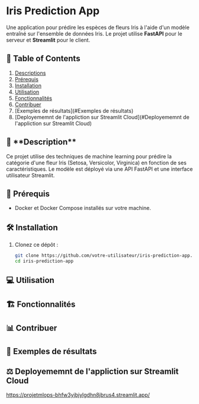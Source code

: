 # Iris Prediction App

Une application pour prédire les espèces de fleurs Iris à l'aide d'un modèle entraîné sur l'ensemble de données Iris. Le projet utilise **FastAPI** pour le serveur et **Streamlit** pour le client.

## 📖 **Table of Contents**
1. [Descriptions](#descriptions)
2. [Prérequis](#Prérequis)
3. [Installation](#Installation)
4. [Utilisation](#Utilisation)
5. [Fonctionnalités](#Fonctionnalités)
6. [Contribuer](#Contribuer)
7. [Exemples de résultats](#Exemples de résultats)
8. [Deployememnt de l'appliction sur Streamlit Cloud](#Deployememnt de l'appliction sur Streamlit Cloud)

<h2 id="Description">🧩 **Description**</h2>

Ce projet utilise des techniques de machine learning pour prédire la catégorie d'une fleur Iris (Setosa, Versicolor, Virginica) en fonction de ses caractéristiques. Le modèle est déployé via une API FastAPI et une interface utilisateur Streamlit.


<h2 id="Prérequis">🤖 Prérequis</h2>

- Docker et Docker Compose installés sur votre machine.


<h2 id="Installation">🛠️ Installation</h2>

1. Clonez ce dépôt :
   ```bash
   git clone https://github.com/votre-utilisateur/iris-prediction-app.git
   cd iris-prediction-app


<h2 id="Utilisation">💻 Utilisation</h2>



<h2 id="Fonctionnalités">🏗️ Fonctionnalités</h2>



<h2 id="Contribuer">📊 Contribuer</h2>



<h2 id="Exemples de résultats">🎯 Exemples de résultats</h2>



<h2 id="Deployememnt de l'appliction sur Streamlit Cloud">⚖️ Deployememnt de l'appliction sur Streamlit Cloud</h2>

https://projetmlops-bhfw3yjbjylgdhn8jbrus4.streamlit.app/
